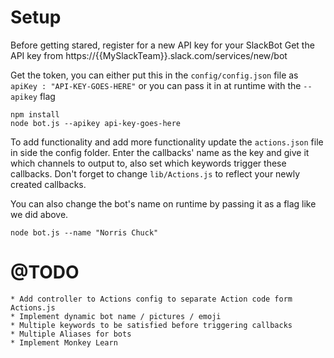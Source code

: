 Setup
==

Before getting stared, register for a new API key for your SlackBot
Get the API key from https://{{MySlackTeam}}.slack.com/services/new/bot

Get the token, you can either put this in the `config/config.json` file as `apiKey : "API-KEY-GOES-HERE"` or you can
pass it in at runtime with the `--apikey` flag

```
npm install
node bot.js --apikey api-key-goes-here
```

To add functionality and add more functionality update the `actions.json` file in side the config folder. Enter the callbacks' name
as the key and give it which channels to output to, also set which keywords trigger these callbacks.
Don't forget to change `lib/Actions.js` to reflect your newly created callbacks.

You can also change the bot's name on runtime by passing it as a flag like we did above.
```
node bot.js --name "Norris Chuck"
```

@TODO
===
    * Add controller to Actions config to separate Action code form Actions.js
    * Implement dynamic bot name / pictures / emoji
    * Multiple keywords to be satisfied before triggering callbacks
    * Multiple Aliases for bots
    * Implement Monkey Learn